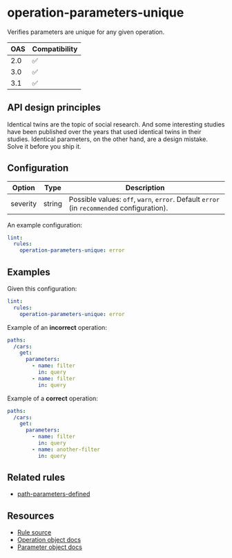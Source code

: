 # operation-parameters-unique

Verifies parameters are unique for any given operation.

|OAS|Compatibility|
|---|---|
|2.0|✅|
|3.0|✅|
|3.1|✅|


## API design principles

Identical twins are the topic of social research.
And some interesting studies have been published over the years that used identical twins in their studies.
Identical parameters, on the other hand, are a design mistake.
Solve it before you ship it.

## Configuration

|Option|Type|Description|
|---|---|---|
|severity|string|Possible values: `off`, `warn`, `error`. Default `error` (in `recommended` configuration). |

An example configuration:

```yaml
lint:
  rules:
    operation-parameters-unique: error
```

## Examples


Given this configuration:

```yaml
lint:
  rules:
    operation-parameters-unique: error
```

Example of an **incorrect** operation:

```yaml
paths:
  /cars:
    get:
      parameters:
        - name: filter
          in: query
        - name: filter
          in: query
```

Example of a **correct** operation:

```yaml
paths:
  /cars:
    get:
      parameters:
        - name: filter
          in: query
        - name: another-filter
          in: query
```

## Related rules

- [path-parameters-defined](./path-parameters-defined.md)

## Resources

- [Rule source](https://github.com/Redocly/redocly-cli/blob/master/packages/core/src/rules/common/operation-parameters-unique.ts)
- [Operation object docs](https://redocly.com/docs/openapi-visual-reference/operation/)
- [Parameter object docs](https://redocly.com/docs/openapi-visual-reference/parameter/)
